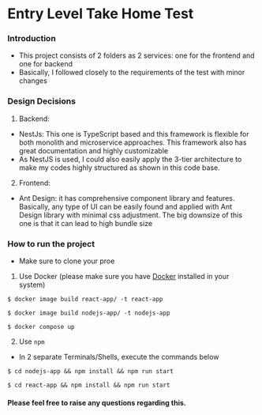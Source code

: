 # Entry Level Take Home Test

### Introduction
- This project consists of 2 folders as 2 services: one for the frontend and one for backend
- Basically, I followed closely to the requirements of the test with minor changes

### Design Decisions
1. Backend:
- NestJs: This one is TypeScript based and this framework is flexible for both monolith and microservice approaches. This framework also has great documentation and highly customizable
- As NestJS is used, I could also easily apply the 3-tier architecture to make my codes highly structured as shown in this code base.
2. Frontend:
- Ant Design: it has comprehensive component library and features. Basically, any type of UI can be easily found and applied with Ant Design library with minimal css adjustment. The big downsize of this one is that it can lead to high bundle size

### How to run the project

- Make sure to clone your proe

1. Use Docker (please make sure you have [Docker](https://docs.docker.com/engine/install/) installed in your system)
```shell
$ docker image build react-app/ -t react-app

$ docker image build nodejs-app/ -t nodejs-app

$ docker compose up
```

2. Use `npm`
- In 2 separate Terminals/Shells, execute the commands below
```shell
$ cd nodejs-app && npm install && npm run start

$ cd react-app && npm install && npm run start
```

#### Please feel free to raise any questions regarding this.